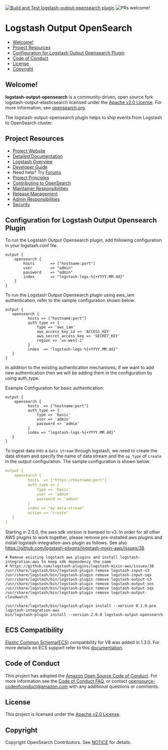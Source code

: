 [![Build and Test logstash-output-opensearch plugin](https://github.com/opensearch-project/logstash-output-opensearch/actions/workflows/CI.yml/badge.svg)](https://github.com/opensearch-project/logstash-output-opensearch/actions/workflows/CI.yml)
![PRs welcome!](https://img.shields.io/badge/PRs-welcome!-success)
# Logstash Output OpenSearch

- [Welcome!](#welcome)
- [Project Resources](#project-resources)
- [Configuration for Logstash Output Opensearch Plugin](#configuration-for-logstash-output-opensearch-plugin)
- [Code of Conduct](#code-of-conduct)
- [License](#license)
- [Copyright](#copyright)

## Welcome!

**logstash-output-opensearch** is a community-driven, open source fork logstash-output-elasticsearch licensed under the [Apache v2.0 License](LICENSE). For more information, see [opensearch.org](https://opensearch.org/).

The logstash-output-opensearch plugin helps to ship events from Logstash to OpenSearch cluster.

## Project Resources

* [Project Website](https://opensearch.org/)
* [Detailed Documentation](https://opensearch.org/docs/latest/clients/logstash/ship-to-opensearch/#opensearch-output-plugin)
* [Logstash Overview](https://opensearch.org/docs/clients/logstash/index/)
* [Developer Guide](DEVELOPER_GUIDE.md)
* Need help? Try [Forums](https://discuss.opendistrocommunity.dev/)
* [Project Principles](https://opensearch.org/#principles)
* [Contributing to OpenSearch](CONTRIBUTING.md)
* [Maintainer Responsibilities](MAINTAINERS.md)
* [Release Management](RELEASING.md)
* [Admin Responsibilities](ADMINS.md)
* [Security](SECURITY.md)

## Configuration for Logstash Output Opensearch Plugin

To run the Logstash Output Opensearch plugin, add following configuration in your logstash.conf file.
```
output {
    opensearch {
        hosts       => ["hostname:port"]
        user        => "admin"
        password    => "admin"
        index       => "logstash-logs-%{+YYYY.MM.dd}"
    }
}
```

To run the Logstash Output Opensearch plugin using aws_iam authentication, refer to the sample configuration shown below:
```
output {
   opensearch {
          hosts => ["hostname:port"]
          auth_type => {
              type => 'aws_iam'
              aws_access_key_id => 'ACCESS_KEY'
              aws_secret_access_key => 'SECRET_KEY'
              region => 'us-west-2'
          }
          index  => "logstash-logs-%{+YYYY.MM.dd}"
   }
}
```

In addition to the existing authentication mechanisms, if we want to add new authentication then we will be adding them in the configuration by using auth_type.

Example Configuration for basic authentication:
```
output {
    opensearch {
          hosts  => ["hostname:port"]
          auth_type => {
              type => 'basic'
              user => 'admin'
              password => 'admin'
          }
          index => "logstash-logs-%{+YYYY.MM.dd}"
   }
}
```

To ingest data into a `data stream` through logstash, we need to create the data stream and specify the name of data stream and the `op_type` of `create` in the output configuration. The sample configuration is shown below:

```yml
output {
    opensearch {
          hosts  => ["https://hostname:port"]
          auth_type => {
              type => 'basic'
              user => 'admin'
              password => 'admin'
          }
          index => "my-data-stream"
          action => "create"
   }
}
```

Starting in 2.0.0, the aws sdk version is bumped to v3. In order for all other AWS plugins to work together, please remove pre-installed aws plugins and install logstash-integration-aws plugin as follows. See also https://github.com/logstash-plugins/logstash-mixin-aws/issues/38
```
# Remove existing logstash aws plugins and install logstash-integration-aws to keep sdk dependency the same
# https://github.com/logstash-plugins/logstash-mixin-aws/issues/38
/usr/share/logstash/bin/logstash-plugin remove logstash-input-s3
/usr/share/logstash/bin/logstash-plugin remove logstash-input-sqs
/usr/share/logstash/bin/logstash-plugin remove logstash-output-s3
/usr/share/logstash/bin/logstash-plugin remove logstash-output-sns
/usr/share/logstash/bin/logstash-plugin remove logstash-output-sqs
/usr/share/logstash/bin/logstash-plugin remove logstash-output-cloudwatch

/usr/share/logstash/bin/logstash-plugin install --version 0.1.0.pre logstash-integration-aws
bin/logstash-plugin install --version 2.0.0 logstash-output-opensearch
```
## ECS Compatibility
[Elastic Common Schema(ECS)](https://www.elastic.co/guide/en/ecs/current/index.html]) compatibility for V8 was added in 1.3.0. For more details on ECS support refer to this [documentation](docs/ecs_compatibility.md).


## Code of Conduct

This project has adopted the [Amazon Open Source Code of Conduct](CODE_OF_CONDUCT.md). For more information see the [Code of Conduct FAQ](https://aws.github.io/code-of-conduct-faq), or contact [opensource-codeofconduct@amazon.com](mailto:opensource-codeofconduct@amazon.com) with any additional questions or comments.

## License

This project is licensed under the [Apache v2.0 License](LICENSE).

## Copyright

Copyright OpenSearch Contributors. See [NOTICE](NOTICE) for details.
